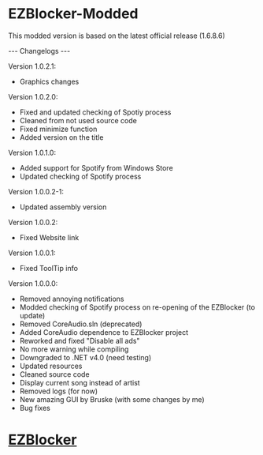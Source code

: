 EZBlocker-Modded
================
This modded version is based on the latest official release (1.6.8.6)

--- Changelogs ---

 Version 1.0.2.1:
 - Graphics changes
 
 Version 1.0.2.0:
 - Fixed and updated checking of Spotiy process
 - Cleaned from not used source code
 - Fixed minimize function
 - Added version on the title

 Version 1.0.1.0:
 - Added support for Spotify from Windows Store
 - Updated checking of Spotify process

 Version 1.0.0.2-1:
 - Updated assembly version

 Version 1.0.0.2:
 - Fixed Website link

 Version 1.0.0.1:
 - Fixed ToolTip info

 Version 1.0.0.0:
 - Removed annoying notifications
 - Modded checking of Spotify process on re-opening of the EZBlocker (to update)
 - Removed CoreAudio.sln (deprecated)
 - Added CoreAudio dependence to EZBlocker project
 - Reworked and fixed "Disable all ads"
 - No more warning while compiling
 - Downgraded to .NET v4.0 (need testing)
 - Updated resources
 - Cleaned source code
 - Display current song instead of artist
 - Removed logs (for now)
 - New amazing GUI by Bruske (with some changes by me)
 - Bug fixes

[EZBlocker][1]
=========
[1]: https://github.com/Xeroday/Spotify-Ad-Blocker

